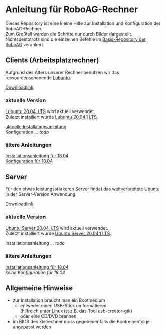 # Anleitung für RoboAG-Rechner

Dieses Repository ist eine kleine Hilfe zur Installation und Konfiguration der RoboAG-Rechner. \
Zum Großteil werden die Schritte nur durch Bilder dargestellt. \
Nichtsdestotrotz sind die einzelnen Befehle im [Basis-Repository der RoboAG](https://github.com/RoboAG/bash_roboag) verankert.

## Clients (Arbeitsplatzrechner)

Aufgrund des Alters unserer Rechner benutzen wir das ressourcenschonende [Lubuntu](https://de.wikipedia.org/wiki/Lubuntu).

[Downloadlink](https://lubuntu.me/downloads/)

### aktuelle Version
[Lubuntu 20.04. LTS](https://cdimage.ubuntu.com/lubuntu/releases/20.04/release/) wird aktuell verwendet. \
Zuletzt installiert wurde [Lubuntu 20.04.1 LTS](https://cdimage.ubuntu.com/lubuntu/releases/20.04.1/release/lubuntu-20.04.1-desktop-amd64.iso).

[aktuelle Installationsanleitung](20.04/client_install/README.md) \
Konfiguration _... todo_

### ältere Anleitungen

[Installationsanleitung für 18.04](18.04/client_install/README.md) \
[Konfiguration für 18.04](18.04/client_setup/README.md)

## Server
Für den etwas leistungsstärkeren Server findet das weitverbreitete [Ubuntu](https://de.wikipedia.org/wiki/Ubuntu) in der Server-Version Anwendung.

[Downloadlink](https://www.ubuntu.com/download/server)

### aktuelle Version
[Ubuntu Server 20.04. LTS](https://cdimage.ubuntu.com/ubuntu/releases/20.04/release/) wird aktuell verwendet. \
Zuletzt installiert wurde [Ubuntu Server 20.04.1 LTS](https://cdimage.ubuntu.com/ubuntu/releases/20.04/release/ubuntu-20.04.1-live-server-arm64.iso).

Installationsanleitung _... todo_

### ältere Anleitungen
[Installationsanleitung für 18.04](18.04/server_install/README.md) \
_keine Konfiguration für 18.04_

## Allgemeine Hinweise
* zur Installation braucht man ein Bootmedium
    * entweder einen USB-Stick umformatieren \
      (hilfreich unter Linux ist z.B. das Tool usb-creator-gtk)
    * oder eine CD/DVD brennen
* im BIOS des Zielrechner muss gegebenenfalls die Bootreihenfolge
  angepasst werden
